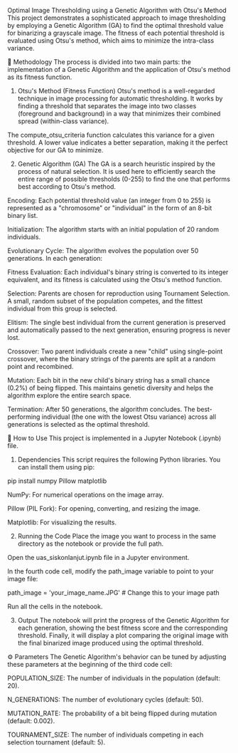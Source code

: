 Optimal Image Thresholding using a Genetic Algorithm with Otsu's Method
This project demonstrates a sophisticated approach to image thresholding by employing a Genetic Algorithm (GA) to find the optimal threshold value for binarizing a grayscale image. The fitness of each potential threshold is evaluated using Otsu's method, which aims to minimize the intra-class variance.

📖 Methodology
The process is divided into two main parts: the implementation of a Genetic Algorithm and the application of Otsu's method as its fitness function.

1. Otsu's Method (Fitness Function)
Otsu's method is a well-regarded technique in image processing for automatic thresholding. It works by finding a threshold that separates the image into two classes (foreground and background) in a way that minimizes their combined spread (within-class variance).

The compute_otsu_criteria function calculates this variance for a given threshold. A lower value indicates a better separation, making it the perfect objective for our GA to minimize.

2. Genetic Algorithm (GA)
The GA is a search heuristic inspired by the process of natural selection. It is used here to efficiently search the entire range of possible thresholds (0-255) to find the one that performs best according to Otsu's method.

Encoding: Each potential threshold value (an integer from 0 to 255) is represented as a "chromosome" or "individual" in the form of an 8-bit binary list.

Initialization: The algorithm starts with an initial population of 20 random individuals.

Evolutionary Cycle: The algorithm evolves the population over 50 generations. In each generation:

Fitness Evaluation: Each individual's binary string is converted to its integer equivalent, and its fitness is calculated using the Otsu's method function.

Selection: Parents are chosen for reproduction using Tournament Selection. A small, random subset of the population competes, and the fittest individual from this group is selected.

Elitism: The single best individual from the current generation is preserved and automatically passed to the next generation, ensuring progress is never lost.

Crossover: Two parent individuals create a new "child" using single-point crossover, where the binary strings of the parents are split at a random point and recombined.

Mutation: Each bit in the new child's binary string has a small chance (0.2%) of being flipped. This maintains genetic diversity and helps the algorithm explore the entire search space.

Termination: After 50 generations, the algorithm concludes. The best-performing individual (the one with the lowest Otsu variance) across all generations is selected as the optimal threshold.

🚀 How to Use
This project is implemented in a Jupyter Notebook (.ipynb) file.

1. Dependencies
This script requires the following Python libraries. You can install them using pip:

pip install numpy Pillow matplotlib

NumPy: For numerical operations on the image array.

Pillow (PIL Fork): For opening, converting, and resizing the image.

Matplotlib: For visualizing the results.

2. Running the Code
Place the image you want to process in the same directory as the notebook or provide the full path.

Open the uas_siskonlanjut.ipynb file in a Jupyter environment.

In the fourth code cell, modify the path_image variable to point to your image file:

path_image = 'your_image_name.JPG' # Change this to your image path

Run all the cells in the notebook.

3. Output
The notebook will print the progress of the Genetic Algorithm for each generation, showing the best fitness score and the corresponding threshold. Finally, it will display a plot comparing the original image with the final binarized image produced using the optimal threshold.

⚙️ Parameters
The Genetic Algorithm's behavior can be tuned by adjusting these parameters at the beginning of the third code cell:

POPULATION_SIZE: The number of individuals in the population (default: 20).

N_GENERATIONS: The number of evolutionary cycles (default: 50).

MUTATION_RATE: The probability of a bit being flipped during mutation (default: 0.002).

TOURNAMENT_SIZE: The number of individuals competing in each selection tournament (default: 5).
